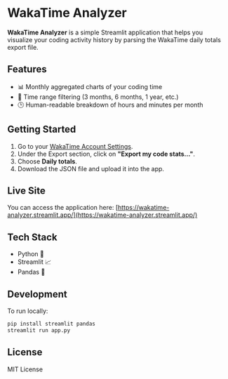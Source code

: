 # WakaTime Analyzer

**WakaTime Analyzer** is a simple Streamlit application that helps you visualize your coding activity history by parsing the WakaTime daily totals export file.

## Features

* 📊 Monthly aggregated charts of your coding time
* 📅 Time range filtering (3 months, 6 months, 1 year, etc.)
* 🕒 Human-readable breakdown of hours and minutes per month

## Getting Started

1. Go to your [WakaTime Account Settings](https://wakatime.com/settings/account).
2. Under the Export section, click on **"Export my code stats..."**.
3. Choose **Daily totals**.
4. Download the JSON file and upload it into the app.

## Live Site

You can access the application here: [https://wakatime-analyzer.streamlit.app/](https://wakatime-analyzer.streamlit.app/)

## Tech Stack

* Python 🐍
* Streamlit 📈
* Pandas 🐼

## Development

To run locally:

```bash
pip install streamlit pandas
streamlit run app.py
```

## License

MIT License
